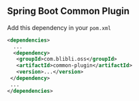 Spring Boot Common Plugin
--------------------------

Add this dependency in your ```pom.xml```

```xml
<dependencies>
  ...
  <dependency>
   <groupId>com.blibli.oss</groupId>
   <artifactId>common-plugin</artifactId>
   <version>...</version>
 </dependency>
 ...
</dependencies>
```

